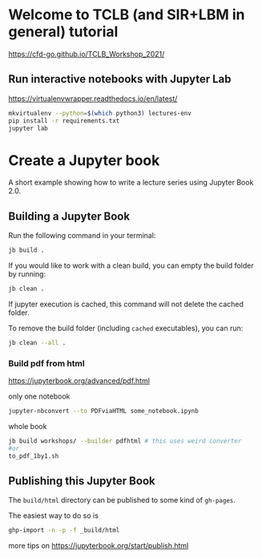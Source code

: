 # Welcome to TCLB (and SIR+LBM in general) tutorial

<https://cfd-go.github.io/TCLB_Workshop_2021/>

## Run interactive notebooks with Jupyter Lab

<https://virtualenvwrapper.readthedocs.io/en/latest/>

```.sh
mkvirtualenv --python=$(which python3) lectures-env
pip install -r requirements.txt
jupyter lab
```

# Create a Jupyter book

A short example showing how to write a lecture series using Jupyter Book 2.0.

## Building a Jupyter Book

Run the following command in your terminal:

```bash
jb build .
```

If you would like to work with a clean build, you can empty the build folder by running:

```bash
jb clean .
```

If jupyter execution is cached, this command will not delete the cached folder.

To remove the build folder (including `cached` executables), you can run:

```bash
jb clean --all .
```

### Build pdf from html

<https://jupyterbook.org/advanced/pdf.html>

only one notebook

```bash
jupyter-nbconvert --to PDFviaHTML some_notebook.ipynb 
```

whole book

```bash
jb build workshops/ --builder pdfhtml # this uses weird converter
#or
to_pdf_1by1.sh
```

## Publishing this Jupyter Book

The `build/html` directory can be published to some kind of `gh-pages`.

The easiest way to do so is

```bash
ghp-import -n -p -f _build/html
```

more tips on <https://jupyterbook.org/start/publish.html>
